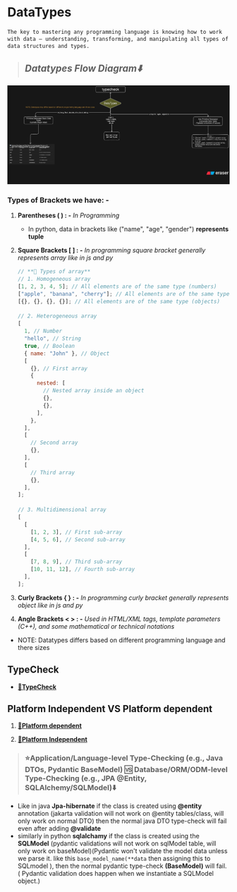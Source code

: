 # **DataTypes**

```text
The key to mastering any programming language is knowing how to work with data — understanding, transforming, and manipulating all types of data structures and types.
```

> ## **_Datatypes Flow Diagram⬇️_**

![datatypes flow diagram](./datatypes-imgs/datatypesflowdiagram.png)

### Types of Brackets we have: -

1. **Parentheses ( ) : -** _In Programming_

   - In python, data in brackets like ("name", "age", "gender") **represents tuple**

2. **Square Brackets [ ] : -** _In programming square bracket generally represents array like in js and py_

   ```js
   // **🎯 Types of array**
   // 1. Homogeneous array
   [1, 2, 3, 4, 5]; // All elements are of the same type (numbers)
   ["apple", "banana", "cherry"]; // All elements are of the same type (strings)
   [{}, {}, {}, {}]; // All elements are of the same type (objects)

   // 2. Heterogeneous array
   [
     1, // Number
     "hello", // String
     true, // Boolean
     { name: "John" }, // Object
     [
       {}, // First array
       {
         nested: [
           // Nested array inside an object
           {},
           {},
         ],
       },
     ],
     [
       // Second array
       {},
     ],
     [
       // Third array
       {},
     ],
   ];

   // 3. Multidimensional array
   [
     [
       [1, 2, 3], // First sub-array
       [4, 5, 6], // Second sub-array
     ],
     [
       [7, 8, 9], // Third sub-array
       [10, 11, 12], // Fourth sub-array
     ],
   ];
   ```

3. **Curly Brackets { } : -** _In programming curly bracket generally represents object like in js and py_

4. **Angle Brackets < > : -** _Used in HTML/XML tags, template parameters (C++), and some mathematical or technical notations_

- NOTE: Datatypes differs based on different programming language and there sizes

## **TypeCheck**

- **[🔗TypeCheck](./typeCheck.md)**

## **Platform Independent VS Platform dependent**

1. **[🔗Platform dependent](../cpp/cpp.md#c-platform-dependent)**

2. **[🔗Platform Independent](../java/java.md#java-platorm-independent)**

> ### **⭐Application/Language-level Type-Checking (e.g., Java DTOs, Pydantic BaseModel)** 🆚 **Database/ORM/ODM-level Type-Checking (e.g., JPA @Entity, SQLAlchemy/SQLModel)⬇️**

- Like in java **Jpa-hibernate** if the class is created using **@entity** annotation (jakarta validation will not work on @entity tables/class, will only work on normal DTO) then the normal java DTO type-check will fail even after adding **@validate**
- similarly in python **sqlalchamy** if the class is created using the **SQLModel** (pydantic validations will not work on sqlModel table, will only work on baseModel)(Pydantic won't validate the model data unless we parse it. like this `base_model_name(**data` then assigning this to SQLmodel ), then the normal pydantic type-check **(BaseModel)** will fail. ( Pydantic validation does happen when we instantiate a SQLModel object.)
